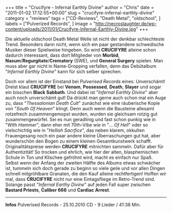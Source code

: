 +++
title = "Crucifyre - Infernal Earthly Divine"
author = "Chris"
date = "2011-01-02 17:12:55+00:00"
slug = "crucifyre-infernal-earthly-divine"
category = "reviews"
tags = ["CD-Reviews", "Death Metal", "oldschool", ]
labels = ["Pulverized Records", ]
image = "http://necroslaughter.de/wp-content/uploads/2011/01/Crucifyre-Infernal-Earthly-Divine.jpg"
+++

Die aktuelle oldschool Death Metal Welle ist nicht der denkbar schlechteste Trend. Besonders dann nicht, wenn sich ein paar gestandene schwedische Musiker dieser Spielweise hingeben. So wird **CRUCIFYRE** alleine schon dadurch interessant, dass dort Mitglieder von **Morbid**, **Nasum**/**Regurgitate**/**Crematory** (SWE), und **General Surgery** spielen. Man muss aber gar nicht in Name-Dropping verfallen, denn das Debütalbum "_Infernal Earthly Divine_" kann für sich selber sprechen.

Doch vor allem ist der Einstand bei _Pulverised Records_ eines: Unverschämt! Dreist klaut **CRUCIFYRE** bei **Venom**, **Possessed**, **Death**, **Slayer** und sogar ein bisschen **Black Sabbath**. Und dabei ist "_Infernal Earthly Divine_" aber auch noch unverschämt gut! Da drückt man gerne auch schon mal ein Auge zu, dass "_Thessalonian Death Cult_" zunächst wie eine räuberische Kopie von "_South Of Heaven_" klingt. Denn auch wenn die Bausteine allesamt rotzefrech zusammengemopst wurden, wurden sie gleichsam rotzig gut zusammengewürfel. Sei es nun geradlinig und fast schon punkig wie in "_With Hammer_", dann eher mit 70th-Vibe wie in "_... Of Hell_" oder so vielschichtig wie in "_Hellish Sacrfice_", das neben klarem, okkulten Frauengesang noch ein paar andere kleine Überraschungen gut hat, aber wunderschön den Bogen zu einem kleinen Gesamtkunstwerk schafft.
Originalitätspreise werden **CRUCIFYRE** mitnichten sammeln. Dafür aber für Authentizität! So trocken und ehrlich, wie hier der alten, blasphemischen Schule in Ton und Klischee gefröhnt wird, macht es einfach nur Spaß. Selbst wenn der Anfang der zweiten Hälfte des Albums etwas schwächer ist, tummeln sich doch gerade zu beginn so viele geile und vor allen Dingen schnell mitgröhlbare Granaten, die den Kauf alleine rechtfertigen!
Hoffen wir mal, dass **CRUCIFYRE** nicht nur eine Eintagsfliege im Retro-Trend sind. Solange passt "_Infernal Earthy Divine_" auf jeden Fall super zwischen **Bastard Priests**, **Caliber 666** und **Cardiac Arrest**.





---
**Infos**
Pulverised Records - 25.10.2010
CD - 9 Lieder / 41:38 Min.
